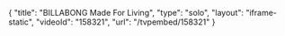 {
    "title": "BILLABONG Made For Living",
    "type": "solo",
    "layout": "iframe-static",
    "videoId": "158321",
    "url": "\/tvpembed\/158321"
}